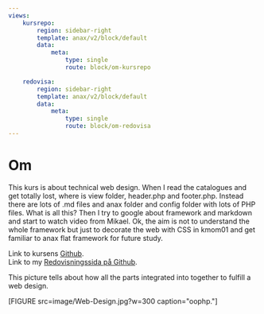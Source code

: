 ```yaml
---
views:
    kursrepo:
        region: sidebar-right
        template: anax/v2/block/default
        data:
            meta:
                type: single
                route: block/om-kursrepo

    redovisa:
        region: sidebar-right
        template: anax/v2/block/default
        data:
            meta:
                type: single
                route: block/om-redovisa
---
```

Om
=========================

This kurs is about technical web design. When I read the catalogues and get totally lost, where is view folder, header.php and footer.php. Instead there are lots of .md files and anax folder and config folder with lots of
PHP files. What is all this? Then I try to google about framework and markdown and start to watch video from Mikael.
Ok, the aim is not to understand the whole framework but just to decorate the web with CSS in kmom01
and get familiar to anax flat framework for future study.

Link to kursens [Github](https://github.com/dbwebb-se/oophp).
<br>
Link to my [Redovisningssida på Github](https://github.com/ejessyp/).


This picture tells about how all the parts integrated into together to fulfill a web design.

[FIGURE src=image/Web-Design.jpg?w=300 caption="oophp."]
